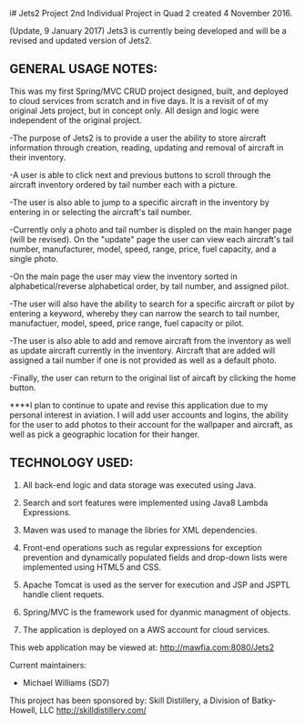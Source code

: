 i# Jets2 Project
2nd Individual Project in Quad 2 created 4 November 2016.

(Update, 9 January 2017) Jets3 is currently being developed and will be a revised and updated version of Jets2.

GENERAL USAGE NOTES:
--------------------
This was my first Spring/MVC CRUD project designed, built, and deployed to cloud services from scratch and in five days.
It is a revisit of of my original Jets project, but in concept only.  All design and logic were independent of the original project.

-The purpose of Jets2 is to provide a user the ability to store aircraft information through creation, reading, updating and 
removal of aircraft in their inventory.

-A user is able to click next and previous buttons to scroll through the aircraft inventory ordered by tail number each with a picture.

-The user is also able to jump to a specific aircraft in the inventory by entering in or selecting the aircraft's tail number.

-Currently only a photo and tail number is displed on the main hanger page (will be revised). On the "update" page the user can view each aircraft's 
tail number, manufacturer, model, speed, range, price, fuel capacity, and a single photo.

-On the main page the user may view the inventory sorted in alphabetical/reverse alphabetical order, by tail number, and assigned pilot.

-The user will also have the ability to search for a specific aircraft or pilot by entering a keyword, whereby they can narrow the search to tail number, manufactuer, model, speed, price range, fuel capacity or pilot.

-The user is also able to add and remove aircraft from the inventory as well as update aircraft currently in the inventory.  Aircraft that are added will assigned a tail number if one is not provided as well as a default photo.

-Finally, the user can return to the original list of aircaft by clicking the home button.

****I plan to continue to upate and revise this application due to my personal interest in aviation.  I will add user accounts and logins, the ability for the user to add photos to their account for the wallpaper and aircraft, as well as pick a geographic location for their hanger.

TECHNOLOGY USED:
-----------------
1.  All back-end logic and data storage was executed using Java.

2.  Search and sort features were implemented using Java8 Lambda Expressions.

3.  Maven was used to manage the libries for XML dependencies.

4.  Front-end operations such as regular expressions for exception prevention and dynamically populated fields and drop-down lists were implemented using HTML5 and CSS.

5.  Apache Tomcat is used as the server for execution and JSP and JSPTL handle client requets.

6.  Spring/MVC is the framework used for dyanmic managment of objects.

7.  The application is deployed on a AWS account for cloud services.

This web application may be viewed at: http://mawfia.com:8080/Jets2

Current maintainers:
 * Michael Williams (SD7)

This project has been sponsored by:
Skill Distillery, a Division of Batky-Howell, LLC
http://skilldistillery.com/
